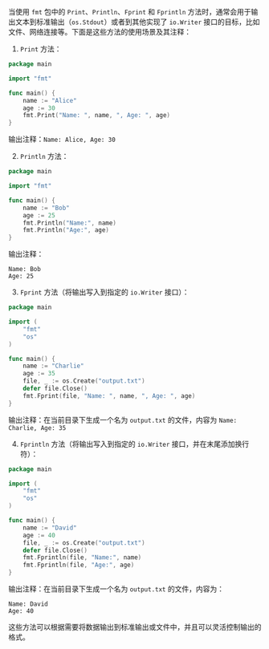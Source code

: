 当使用 `fmt` 包中的 `Print`、`Println`、`Fprint` 和 `Fprintln` 方法时，通常会用于输出文本到标准输出（`os.Stdout`）或者到其他实现了 `io.Writer` 接口的目标，比如文件、网络连接等。下面是这些方法的使用场景及其注释：

1. `Print` 方法：

```go
package main

import "fmt"

func main() {
    name := "Alice"
    age := 30
    fmt.Print("Name: ", name, ", Age: ", age)
}
```

输出注释：`Name: Alice, Age: 30`

2. `Println` 方法：

```go
package main

import "fmt"

func main() {
    name := "Bob"
    age := 25
    fmt.Println("Name:", name)
    fmt.Println("Age:", age)
}
```

输出注释：
```
Name: Bob
Age: 25
```

3. `Fprint` 方法（将输出写入到指定的 `io.Writer` 接口）：

```go
package main

import (
    "fmt"
    "os"
)

func main() {
    name := "Charlie"
    age := 35
    file, _ := os.Create("output.txt")
    defer file.Close()
    fmt.Fprint(file, "Name: ", name, ", Age: ", age)
}
```

输出注释：在当前目录下生成一个名为 `output.txt` 的文件，内容为 `Name: Charlie, Age: 35`

4. `Fprintln` 方法（将输出写入到指定的 `io.Writer` 接口，并在末尾添加换行符）：

```go
package main

import (
    "fmt"
    "os"
)

func main() {
    name := "David"
    age := 40
    file, _ := os.Create("output.txt")
    defer file.Close()
    fmt.Fprintln(file, "Name:", name)
    fmt.Fprintln(file, "Age:", age)
}
```

输出注释：在当前目录下生成一个名为 `output.txt` 的文件，内容为：
```
Name: David
Age: 40
```

这些方法可以根据需要将数据输出到标准输出或文件中，并且可以灵活控制输出的格式。